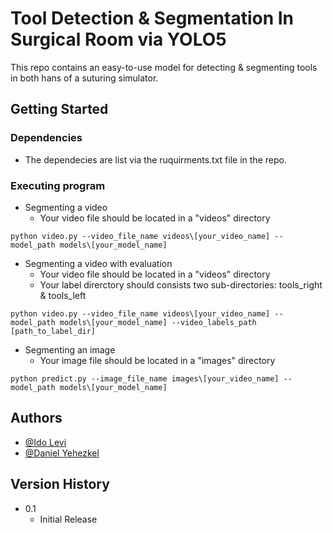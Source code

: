 # Tool Detection & Segmentation In Surgical Room via YOLO5

This repo contains an easy-to-use model for detecting & segmenting tools in both hans of a suturing simulator.  

## Getting Started

### Dependencies

* The dependecies are list via the ruquirments.txt file in the repo.

### Executing program

* Segmenting a video
     * Your video file should be located in a "videos" directory
```
python video.py --video_file_name videos\[your_video_name] --model_path models\[your_model_name]
```

* Segmenting a video with evaluation
     * Your video file should be located in a "videos" directory
     * Your label direrctory should consists two sub-directories: tools_right & tools_left
```
python video.py --video_file_name videos\[your_video_name] --model_path models\[your_model_name] --video_labels_path [path_to_label_dir]
```

* Segmenting an image
     * Your image file should be located in a "images" directory
```
python predict.py --image_file_name images\[your_video_name] --model_path models\[your_model_name]
```

## Authors
* [@Ido Levi](https://github.com/dolev31)
* [@Daniel Yehezkel](https://github.com/daniel-yehezkel)

## Version History
* 0.1
    * Initial Release
